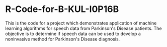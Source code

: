 # R-Code-for-B-KUL-I0P16B
This is the code for a project which demonstrates application of machine learning algorithms for speech data from Parkinson's Disease patients.
The objective is to determine if speech data can be used to develop a noninvasive method for Parkinson's Disease diagnosis.
